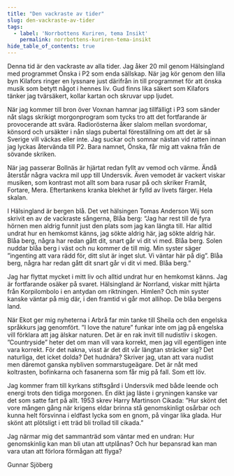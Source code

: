 ```yaml
---
title: "Den vackraste av tider"
slug: den-vackraste-av-tider
tags:
  - label: 'Norrbottens Kuriren, tema Insikt'
    permalink: norrbottens-kuriren-tema-insikt
hide_table_of_contents: true
---
```

Denna tid är den vackraste av alla tider. Jag åker 20 mil genom Hälsingland med programmet Önska i P2 som enda sällskap. När jag kör genom den lilla byn Kilafors ringer en lyssnare just därifrån in till programmet för att önska musik som betytt något i hennes liv. Gud finns lika säkert som Kilafors tänker jag tvärsäkert, kollar kartan och skruvar upp ljudet.

<!--truncate-->

När jag kommer till bron över Voxnan hamnar jag tillfälligt i P3 som sänder nåt slags skrikigt morgonprogram som tycks tro att det fortfarande är provocerande att svära. Radiorösterna åker slalom mellan svordomar, könsord och ursäkter i nån slags pubertal föreställning om att det är så Sverige vill väckas eller inte. Jag suckar och somnar nästan vid ratten innan jag lyckas återvända till P2\. Bara namnet, Önska, får mig att vakna från de sövande skriken.

När jag passerar Bollnäs är hjärtat redan fyllt av vemod och värme. Ändå återstår några vackra mil upp till Undersvik. Även vemodet är vackert viskar musiken, som kontrast mot allt som bara rusar på och skriker Framåt, Fortare, Mera. Eftertankens kranka blekhet är fylld av livets färger. Hela skalan.

I Hälsingland är bergen blå. Det vet hälsingen Tomas Anderson Wij som skrivit en av de vackraste sångerna, Blåa berg: “Jag har rest till de fyra hörnen men aldrig funnit just den plats som jag kan längta till. Har alltid undrat hur en hemkomst känns, jag sökte aldrig här, jag sökte aldrig här. Blåa berg, några har redan gått dit, snart går vi dit vi med. Blåa berg. Solen nuddar blåa berg i väst och nu kommer de till mig. Min syster säger ”ingenting att vara rädd för, ditt slut är inget slut. Vi väntar här på dig”. Blåa berg, några har redan gått dit snart går vi dit vi med. Blåa berg.”

Jag har flyttat mycket i mitt liv och alltid undrat hur en hemkomst känns. Jag är fortfarande osäker på svaret. Hälsingland är Norrland, viskar mitt hjärta från Korpilombolo i en antydan om riktningen. Himlen? Och min syster kanske väntar på mig där, i den framtid vi går mot allihop. De blåa bergens land.

När Ekot ger mig nyheterna i Arbrå far min tanke till Sheila och den engelska språkkurs jag genomfört. ”I love the nature” funkar inte om jag på engelska vill förklara att jag älskar naturen. Det är en rak invit till nudistliv i skogen. ”Countryside” heter det om man vill vara korrekt, men jag vill egentligen inte vara korrekt. För det nakna, visst är det dit vår längtan sträcker sig? Det naturliga, det icket dolda? Det hudnära? Skriver jag, utan att vara nudist men däremot ganska nybliven sommarstugeägare. Det är nåt med koltrasten, bofinkarna och fasanerna som får mig på fall. Som ett löv.

Jag kommer fram till kyrkans stiftsgård i Undersvik med både leende och energi trots den tidiga morgonen. En dikt jag läste i gryningen kanske var det som satte fart på allt. 1953 skrev Harry Martinson Cikada: ”Hur skönt det vore mången gång när krigens eldar brinna stå genomskinligt osårbar och kunna helt försvinna i eldfast lycka som en gnom, på vingar lika glada. Hur skönt att plötsligt i ett träd bli trollad till cikada.”

Jag närmar mig det sammanträd som väntar med en undran: Hur genomskinlig kan man bli utan att utplånas? Och hur bepansrad kan man vara utan att förlora förmågan att flyga?

Gunnar Sjöberg
